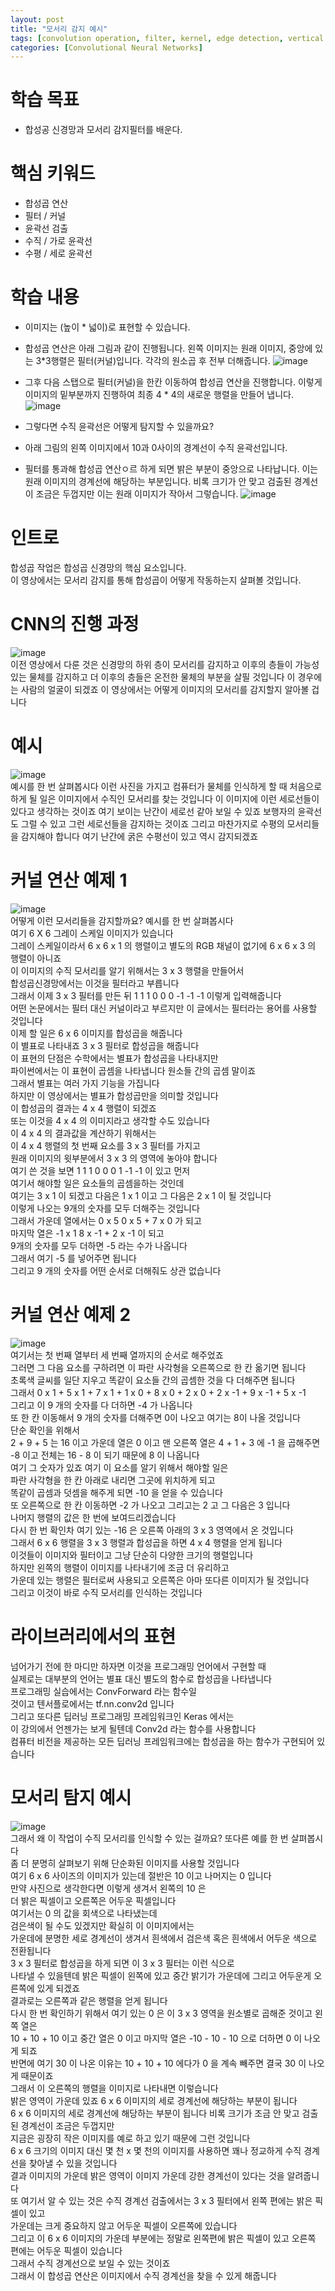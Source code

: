 ```yaml
---
layout: post
title: "모서리 감지 예시"
tags: [convolution operation, filter, kernel, edge detection, vertical edge, horizontal edze]
categories: [Convolutional Neural Networks]
---
```


# 학습 목표
- 합성공 신경망과 모서리 감지필터를 배운다.

# 핵심 키워드
- 합성곱 연산
- 필터 / 커널
- 윤곽선 검출
- 수직 / 가로 윤곽선
- 수평 / 세로 윤곽선

# 학습 내용
- 이미지는 (높이 * 넓이)로 표현할 수 있습니다.
- 합성곱 연산은 아래 그림과 같이 진행됩니다. 왼쪽 이미지는 원래 이미지, 중앙에 있는 3*3행렬은 필터(커널)입니다. 각각의  원소곱 후 전부 더해줍니다.
![image](https://user-images.githubusercontent.com/50114210/71304494-ed6f7900-240a-11ea-926d-ff7bb5e142e6.png)               

- 그후 다음 스탭으로 필터(커널)을 한칸 이동하여 합성곱 연산을 진행합니다. 이렇게 이미지의 밑부분까지 진행하여 최종 4 * 4의 새로운 행렬을 만들어 냅니다.
![image](https://user-images.githubusercontent.com/50114210/71304501-155edc80-240b-11ea-8060-c5a73bf99ee1.png)                

- 그렇다면 수직 윤곽선은 어떻게 탐지할 수 있을까요?
- 아래 그림의 왼쪽 이미지에서 10과 0사이의 경계선이 수직 윤곽선입니다.
- 필터를 통과해 합성곱 연산ㅇ르 하게 되면 밝은 부분이 중앙으로 나타납니다. 이는 원래 이미지의 경계선에 해당하는 부분입니다. 비록 크기가 안 맞고 검출된 경계선이 조금은 두껍지만 이는 원래 이미지가 작아서 그렇습니다.
![image](https://user-images.githubusercontent.com/50114210/71304516-4f2fe300-240b-11ea-8a95-55d0eee85cb9.png)             

# 인트로
합성곱 작업은 합성곱 신경망의 핵심 요소입니다.             
이 영상에서는 모서리 감지를 통해 합성곱이 어떻게 작동하는지 살펴볼 것입니다.   

# CNN의 진행 과정
![image](https://user-images.githubusercontent.com/50114210/71304621-c74ad880-240c-11ea-8ed0-dcb23631f615.png)              
이전 영상에서 다룬 것은 신경망의 하위 층이 모서리를 감지하고
이후의 층들이 가능성있는 물체를 감지하고 더 이후의 층들은 온전한 물체의 부분을 살필 것입니다
이 경우에는 사람의 얼굴이 되겠죠
이 영상에서는 어떻게 이미지의 모서리를 감지할지 알아볼 겁니다

# 예시
![image](https://user-images.githubusercontent.com/50114210/71304624-d16cd700-240c-11ea-9700-43a5e7fff8fd.png)             
예시를 한 번 살펴봅시다 이런 사진을 가지고 컴퓨터가 물체를 인식하게 할 때
처음으로 하게 될 일은 이미지에서 수직인 모서리를 찾는 것입니다
이 이미지에 이런 세로선들이 있다고 생각하는 것이죠
여기 보이는 난간이 세로선 같아 보일 수 있죠
보행자의 윤곽선도 그럴 수 있고 그런 세로선들을 감지하는 것이죠
그리고 마찬가지로 수평의 모서리들을 감지해야 합니다
여기 난간에 굵은 수평선이 있고 역시 감지되겠죠

# 커널 연산 예제 1
![image](https://user-images.githubusercontent.com/50114210/71304638-f2cdc300-240c-11ea-9774-63df6668ff4c.png)              
어떻게 이런 모서리들을 감지할까요? 예시를 한 번 살펴봅시다               
여기 6 X 6 그레이 스케일 이미지가 있습니다                
그레이 스케일이라서 6 x 6 x 1 의 행렬이고 별도의 RGB 채널이 없기에 6 x 6 x 3 의 행렬이 아니죠             
이 이미지의 수직 모서리를 알기 위해서는 3 x 3 행렬을 만들어서               
합성곱신경망에서는 이것을 필터라고 부릅니다            
그래서 이제 3 x 3 필터를 만든 뒤 1 1 1 0 0 0 -1 -1 -1 이렇게 입력해줍니다             
어떤 논문에서는 필터 대신 커널이라고 부르지만 이 글에서는 필터라는 용어를 사용할 것입니다             
이제 할 일은 6 x 6 이미지를 합성곱을 해줍니다             
이 별표로 나타내죠 3 x 3 필터로 합성곱을 해줍니다             
이 표현의 단점은 수학에서는 별표가 합성곱을 나타내지만            
파이썬에서는 이 표현이 곱셈을 나타냅니다 원소들 간의 곱셈 말이죠               
그래서 별표는 여러 가지 기능을 가집니다                            
하지만 이 영상에서는 별표가 합성곱만을 의미할 것입니다             
이 합성곱의 결과는 4 x 4 행렬이 되겠죠                    
또는 이것을 4 x 4 의 이미지라고 생각할 수도 있습니다                       
이 4 x 4 의 결과값을 계산하기 위해서는                   
이 4 x 4 행렬의 첫 번째 요소를 3 x 3 필터를 가지고             
원래 이미지의 윗부분에서 3 x 3 의 영역에 놓아야 합니다           
여기 쓴 것을 보면 1 1 1 0 0 0 1 -1 -1 이 있고 먼저           
여기서 해야할 일은 요소들의 곱셈을하는 것인데                 
여기는 3 x 1 이 되겠고 다음은 1 x 1 이고 그 다음은 2 x 1 이 될 것입니다             
이렇게 나오는 9개의 숫자를 모두 더해주는 것입니다             
그래서 가운데 열에서는 0 x 5 0 x 5 + 7 x 0 가 되고            
마지막 열은 -1 x 1 8 x -1 + 2 x -1 이 되고             
9개의 숫자를 모두 더하면 -5 라는 수가 나옵니다                   
그래서 여기 -5 를 넣어주면 됩니다                               
그리고 9 개의 숫자를 어떤 순서로 더해줘도 상관 없습니다                   

# 커널 연산 예제 2
![image](https://user-images.githubusercontent.com/50114210/71304785-56a4bb80-240e-11ea-942e-8d39c802bf4f.png)                    
여기서는 첫 번째 열부터 세 번째 열까지의 순서로 해주었죠                         
그러면 그 다음 요소를 구하려면 이 파란 사각형을 오른쪽으로 한 칸 옮기면 됩니다                
초록색 글씨를 일단 지우고 똑같이 요소들 간의 곱셈한 것을 다 더해주면 됩니다             
그래서 0 x 1 + 5 x 1 + 7 x 1 + 1 x 0 + 8 x 0 + 2 x 0 + 2 x -1 + 9 x -1 + 5 x -1            
그리고 이 9 개의 숫자를 다 더하면 -4 가 나옵니다             
또 한 칸 이동해서 9 개의 숫자를 더해주면 0이 나오고 여기는 8이 나올 것입니다                         
단순 확인을 위해서                                                                   
2 + 9 + 5 는 16 이고 가운데 열은 0 이고 맨 오른쪽 열은 4 + 1 + 3 에 -1 을 곱해주면                          
-8 이고 전체는 16 - 8 이 되기 때문에 8 이 나옵니다                 
여기 그 숫자가 있죠 여기 이 요소를 알기 위해서 해야할 일은               
파란 사각형을 한 칸 아래로 내리면 그곳에 위치하게 되고                          
똑같이 곱셈과 덧셈을 해주게 되면 -10 을 얻을 수 있습니다                    
또 오른쪽으로 한 칸 이동하면 -2 가 나오고 그리고는 2 고 그 다음은 3 입니다                  
나머지 행렬의 값은 한 번에 보여드리겠습니다                 
다시 한 번 확인차 여기 있는 -16 은 오른쪽 아래의 3 x 3 영역에서 온 것입니다                   
그래서 6 x 6 행렬을 3 x 3 행렬과 합성곱을 하면 4 x 4 행렬을 얻게 됩니다              
이것들이 이미지와 필터이고 그냥 단순히 다양한 크기의 행렬입니다                      
하지만 왼쪽의 행렬이 이미지를 나타내기에 조금 더 유리하고             
가운데 있는 행렬은 필터로써 사용되고 오른쪽은 아마 또다른 이미지가 될 것입니다             
그리고 이것이 바로 수직 모서리를 인식하는 것입니다                    

# 라이브러리에서의 표현
넘어가기 전에 한 마디만 하자면 이것을 프로그래밍 언어에서 구현할 때              
실제로는 대부분의 언어는 별표 대신 별도의 함수로 합성곱을 나타냅니다             
프로그래밍 실습에서는 ConvForward 라는 함수일             
것이고 텐서플로에서는 tf.nn.conv2d 입니다               
그리고 또다른 딥러닝 프로그래밍 프레임워크인 Keras 에서는              
이 강의에서 언젠가는 보게 될텐데 Conv2d 라는 함수를 사용합니다               
컴퓨터 비전을 제공하는 모든 딥러닝 프레임워크에는 합성곱을 하는 함수가 구현되어 있습니다                   

# 모서리 탐지 예시
![image](https://user-images.githubusercontent.com/50114210/71304798-6d4b1280-240e-11ea-945f-ecd6e67a297d.png)               
그래서 왜 이 작업이 수직 모서리를 인식할 수 있는 걸까요? 또다른 예를 한 번 살펴봅시다              
좀 더 분명히 살펴보기 위해 단순화된 이미지를 사용할 것입니다             
여기 6 x 6 사이즈의 이미지가 있는데 절반은 10 이고 나머지는 0 입니다            
만약 사진으로 생각한다면 이렇게 생겨서 왼쪽의 10 은             
더 밝은 픽셀이고 오른쪽은 어두운 픽셀입니다             
여기서는 0 의 값을 회색으로 나타냈는데             
검은색이 될 수도 있겠지만 확실히 이 이미지에서는                
가운데에 분명한 세로 경계선이 생겨서 흰색에서 검은색 혹은 흰색에서 어두운 색으로 전환됩니다                  
3 x 3 필터로 합성곱을 하게 되면 이 3 x 3 필터는 이런 식으로                   
나타낼 수 있을텐데 밝은 픽셀이 왼쪽에 있고 중간 밝기가 가운데에 그리고 어두운게 오른쪽에 있게 되겠죠           
결과로는 오른쪽과 같은 행렬을 얻게 됩니다               
다시 한 번 확인하기 위해서 여기 있는 0 은 이 3 x 3 영역을 원소별로  곱해준 것이고 왼쪽 열은            
10 + 10 + 10 이고 중간 열은 0 이고 마지막 열은 -10 - 10 - 10 으로 더하면 0 이 나오게 되죠             
반면에 여기 30 이 나온 이유는 10 + 10 + 10 에다가 0 을 계속 빼주면 결국 30 이 나오게 때문이죠             
그래서 이 오른쪽의 행렬을 이미지로 나타내면 이렇습니다            
밝은 영역이 가운데 있죠 6 x 6 이미지의 세로 경계선에 해당하는 부분이 됩니다                  
6 x 6 이미지의 세로 경계선에 해당하는 부분이 됩니다 비록 크기가 조금 안 맞고 검출된 경계선이 조금은 두껍지만          
지금은 굉장히 작은 이미지를 예로 하고 있기 때문에 그런 것입니다                
6 x 6 크기의 이미지 대신 몇 천 x 몇 천의 이미지를 사용하면 꽤나 정교하게 수직 경계선을 찾아낼 수 있을 것입니다             
결과 이미지의  가운데 밝은 영역이 이미지 가운데 강한 경계선이 있다는 것을 알려줍니다             
또 여기서 알 수 있는 것은 수직 경계선 검출에서는 3 x 3 필터에서 왼쪽 편에는 밝은 픽셀이 있고              
가운데는 크게 중요하지 않고 어두운 픽셀이 오른쪽에 있습니다              
그리고 이 6 x 6 이미지의 가운데 부분에는 정말로 왼쪽편에 밝은 픽셀이 있고 오른쪽 편에는 어두운 픽셀이 있습니다                    
그래서 수직 경계선으로 보일 수 있는 것이죠          
그래서 이 합성곱 연산은 이미지에서 수직 경계선을 찾을 수 있게 해줍니다             
